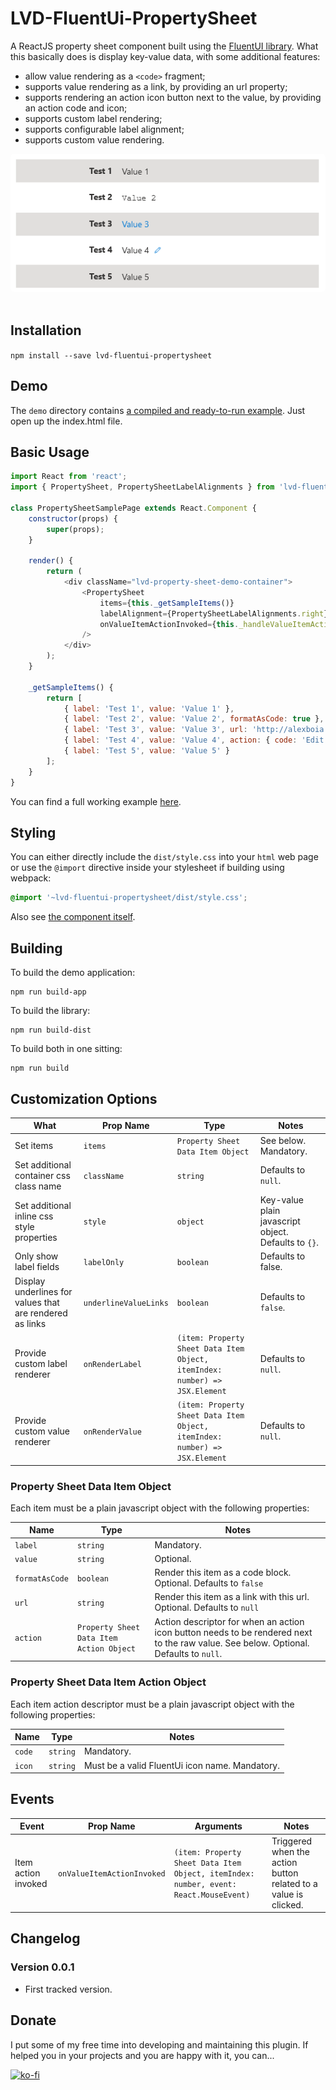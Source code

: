 # LVD-FluentUi-PropertySheet

A ReactJS property sheet component built using the [FluentUI library](https://github.com/microsoft/fluentui).
What this basically does is display key-value data, with some additional features:

- allow value rendering as a `<code>` fragment;
- supports value rendering as a link, by providing an url property;
- supports rendering an action icon button next to the value, by providing an action code and icon;
- supports custom label rendering;
- supports configurable label alignment;
- supports custom value rendering.

<p align="left">
	<img align="center" src="https://raw.githubusercontent.com/alexboia/LVD-FluentUi-PropertySheet/main/docs/Capture.png" style="margin-bottom: 20px; margin-right: 20px; border-radius: 5px;" />
</p>

## Installation
<a name="c-installation"></a>

`npm install --save lvd-fluentui-propertysheet`

## Demo
<a name="c-demo"></a>

The `demo` directory contains [a compiled and ready-to-run example](https://github.com/alexboia/LVD-FluentUi-PropertySheet/tree/main/demo). Just open up the index.html file.

## Basic Usage
<a name="c-basic-usage"></a>

```javascript
import React from 'react';
import { PropertySheet, PropertySheetLabelAlignments } from 'lvd-fluentui-propertysheet';

class PropertySheetSamplePage extends React.Component {
	constructor(props) {
		super(props);
	}

	render() {
		return (
			<div className="lvd-property-sheet-demo-container">
				<PropertySheet 
					items={this._getSampleItems()}
					labelAlignment={PropertySheetLabelAlignments.right}
					onValueItemActionInvoked={this._handleValueItemActionInvoked}
				/>
			</div>
		);
	}

	_getSampleItems() {
		return [
			{ label: 'Test 1', value: 'Value 1' },
			{ label: 'Test 2', value: 'Value 2', formatAsCode: true },
			{ label: 'Test 3', value: 'Value 3', url: 'http://alexboia.net' },
			{ label: 'Test 4', value: 'Value 4', action: { code: 'Edit', icon: 'Edit' } },
			{ label: 'Test 5', value: 'Value 5' }
		];
	}
}
```

You can find a full working example [here](https://github.com/alexboia/LVD-FluentUi-PropertySheet/blob/main/src/App.jsx).

## Styling
<a name="c-styling"></a>

You can either directly include the `dist/style.css` into your `html` web page or use the `@import` directive inside your stylesheet if building using webpack:

```css
@import '~lvd-fluentui-propertysheet/dist/style.css';
```

Also see [the component itself](https://github.com/alexboia/LVD-FluentUi-PropertySheet/blob/main/src/components/PropertySheet.jsx).


## Building
<a name="c-building"></a>

To build the demo application: 

```
npm run build-app
```

To build the library: 

```
npm run build-dist
```

To build both in one sitting: 

```
npm run build
```

## Customization Options
<a name="c-customization"></a>

| What | Prop Name | Type | Notes |
| --- | --- | --- | --- |
| Set items | `items` | `Property Sheet Data Item Object` | See below. Mandatory. |
| Set additional container css class name | `className` | `string` | Defaults to `null`. |
| Set additional inline css style properties | `style` | `object` | Key-value plain javascript object. Defaults to `{}`. |
| Only show label fields | `labelOnly` | `boolean` | Defaults to false. |
| Display underlines for values that are rendered as links | `underlineValueLinks` | `boolean` | Defaults to `false`. |
| Provide custom label renderer | `onRenderLabel` | `(item: Property Sheet Data Item Object, itemIndex: number) => JSX.Element` | Defaults to `null`. |
| Provide custom value renderer | `onRenderValue` | `(item: Property Sheet Data Item Object, itemIndex: number) => JSX.Element` | Defaults to `null`. |

### Property Sheet Data Item Object

Each item must be a plain javascript object with the following properties:

| Name | Type | Notes |
| --- | --- | --- |
| `label` | `string` | Mandatory. |
| `value` | `string` | Optional. |
| `formatAsCode` | `boolean` | Render this item as a code block. Optional. Defaults to `false` |
| `url` | `string` | Render this item as a link with this url. Optional. Defaults to `null` |
| `action` | `Property Sheet Data Item Action Object` | Action descriptor for when an action icon button needs to be rendered next to the raw value. See below. Optional. Defaults to `null`. |

### Property Sheet Data Item Action Object

Each item action descriptor must be a plain javascript object with the following properties:

| Name | Type | Notes |
| --- | --- | --- |
| `code` | `string` | Mandatory. |
| `icon` | `string` | Must be a valid FluentUi icon name. Mandatory. |

## Events
<a name="c-events"></a>

| Event | Prop Name | Arguments | Notes |
| --- | --- | --- | --- |
| Item action invoked | `onValueItemActionInvoked` | `(item: Property Sheet Data Item Object, itemIndex: number, event: React.MouseEvent)` | Triggered when the action button related to a value is clicked. |

## Changelog
<a name="c-changelog"></a>

### Version 0.0.1

- First tracked version.

## Donate
<a name="c-donate"></a>

I put some of my free time into developing and maintaining this plugin.
If helped you in your projects and you are happy with it, you can...

[![ko-fi](https://www.ko-fi.com/img/githubbutton_sm.svg)](https://ko-fi.com/Q5Q01KGLM)